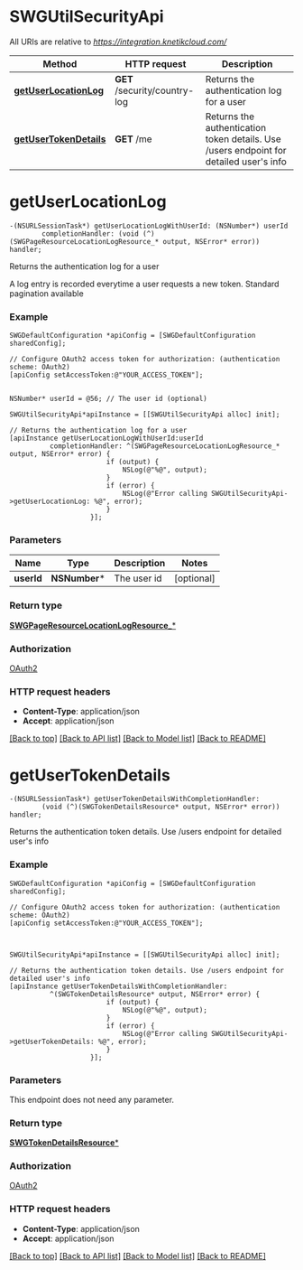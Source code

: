 # SWGUtilSecurityApi

All URIs are relative to *https://integration.knetikcloud.com/*

Method | HTTP request | Description
------------- | ------------- | -------------
[**getUserLocationLog**](SWGUtilSecurityApi.md#getuserlocationlog) | **GET** /security/country-log | Returns the authentication log for a user
[**getUserTokenDetails**](SWGUtilSecurityApi.md#getusertokendetails) | **GET** /me | Returns the authentication token details. Use /users endpoint for detailed user&#39;s info


# **getUserLocationLog**
```objc
-(NSURLSessionTask*) getUserLocationLogWithUserId: (NSNumber*) userId
        completionHandler: (void (^)(SWGPageResourceLocationLogResource_* output, NSError* error)) handler;
```

Returns the authentication log for a user

A log entry is recorded everytime a user requests a new token. Standard pagination available

### Example 
```objc
SWGDefaultConfiguration *apiConfig = [SWGDefaultConfiguration sharedConfig];

// Configure OAuth2 access token for authorization: (authentication scheme: OAuth2)
[apiConfig setAccessToken:@"YOUR_ACCESS_TOKEN"];


NSNumber* userId = @56; // The user id (optional)

SWGUtilSecurityApi*apiInstance = [[SWGUtilSecurityApi alloc] init];

// Returns the authentication log for a user
[apiInstance getUserLocationLogWithUserId:userId
          completionHandler: ^(SWGPageResourceLocationLogResource_* output, NSError* error) {
                        if (output) {
                            NSLog(@"%@", output);
                        }
                        if (error) {
                            NSLog(@"Error calling SWGUtilSecurityApi->getUserLocationLog: %@", error);
                        }
                    }];
```

### Parameters

Name | Type | Description  | Notes
------------- | ------------- | ------------- | -------------
 **userId** | **NSNumber***| The user id | [optional] 

### Return type

[**SWGPageResourceLocationLogResource_***](SWGPageResourceLocationLogResource_.md)

### Authorization

[OAuth2](../README.md#OAuth2)

### HTTP request headers

 - **Content-Type**: application/json
 - **Accept**: application/json

[[Back to top]](#) [[Back to API list]](../README.md#documentation-for-api-endpoints) [[Back to Model list]](../README.md#documentation-for-models) [[Back to README]](../README.md)

# **getUserTokenDetails**
```objc
-(NSURLSessionTask*) getUserTokenDetailsWithCompletionHandler: 
        (void (^)(SWGTokenDetailsResource* output, NSError* error)) handler;
```

Returns the authentication token details. Use /users endpoint for detailed user's info

### Example 
```objc
SWGDefaultConfiguration *apiConfig = [SWGDefaultConfiguration sharedConfig];

// Configure OAuth2 access token for authorization: (authentication scheme: OAuth2)
[apiConfig setAccessToken:@"YOUR_ACCESS_TOKEN"];



SWGUtilSecurityApi*apiInstance = [[SWGUtilSecurityApi alloc] init];

// Returns the authentication token details. Use /users endpoint for detailed user's info
[apiInstance getUserTokenDetailsWithCompletionHandler: 
          ^(SWGTokenDetailsResource* output, NSError* error) {
                        if (output) {
                            NSLog(@"%@", output);
                        }
                        if (error) {
                            NSLog(@"Error calling SWGUtilSecurityApi->getUserTokenDetails: %@", error);
                        }
                    }];
```

### Parameters
This endpoint does not need any parameter.

### Return type

[**SWGTokenDetailsResource***](SWGTokenDetailsResource.md)

### Authorization

[OAuth2](../README.md#OAuth2)

### HTTP request headers

 - **Content-Type**: application/json
 - **Accept**: application/json

[[Back to top]](#) [[Back to API list]](../README.md#documentation-for-api-endpoints) [[Back to Model list]](../README.md#documentation-for-models) [[Back to README]](../README.md)

